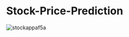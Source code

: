 # Stock-Price-Prediction
![stockappaf5a](https://github.com/15Alok2001/Stock-Price-Prediction/assets/92572120/90e7657f-84a9-4626-812f-57a647133748)

